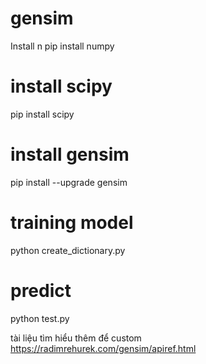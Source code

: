 # gensim
Install n
pip install numpy 
# install scipy 
pip install scipy 
# install gensim
pip install --upgrade gensim


# training model
python create_dictionary.py 
# predict 
python test.py 

tài liệu tìm hiểu thêm để custom 
https://radimrehurek.com/gensim/apiref.html
